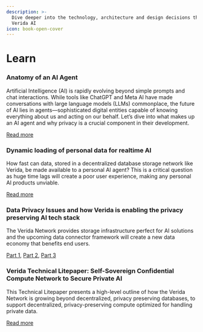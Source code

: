 ```yaml
---
description: >-
  Dive deeper into the technology, architecture and design decisions that power
  Verida AI
icon: book-open-cover
---
```


# Learn

### Anatomy of an AI Agent

Artificial Intelligence (AI) is rapidly evolving beyond simple prompts and chat interactions. While tools like ChatGPT and Meta AI have made conversations with large language models (LLMs) commonplace, the future of AI lies in agents—sophisticated digital entities capable of knowing everything about us and acting on our behalf. Let’s dive into what makes up an AI agent and why privacy is a crucial component in their development.

[Read more](anatomy-of-an-ai-agent.md)

### Dynamic loading of personal data for realtime AI

How fast can data, stored in a decentralized database storage network like Verida, be made available to a personal AI agent? This is a critical question as huge time lags will create a poor user experience, making any personal AI products unviable.

[Read more](dynamic-loading-of-data-for-realtime-ai.md)

### Data Privacy Issues and how Verida is enabling the privacy preserving AI tech stack

The Verida Network provides storage infrastructure perfect for AI solutions and the upcoming data connector framework will create a new data economy that benefits end users.

[Part 1](data-privacy-issues.md), [Part 2](web3-and-depin-solves-ais-privacy-problems.md), [Part 3](privacy-preserving-ai-tech-stack.md)

### Verida Technical Litepaper: Self-Sovereign Confidential Compute Network to Secure Private AI

This Technical Litepaper presents a high-level outline of how the Verida Network is growing beyond decentralized, privacy preserving databases, to support decentralized, privacy-preserving compute optimized for handling private data.

[Read more](confidential-compute-litepaper.md)

